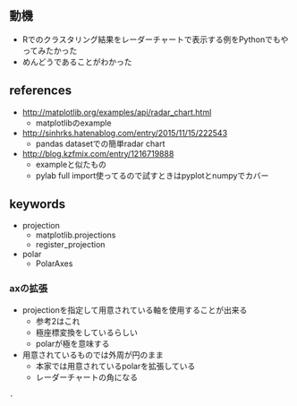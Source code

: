 ## 動機
- Rでのクラスタリング結果をレーダーチャートで表示する例をPythonでもやってみたかった
- めんどうであることがわかった

## references
- http://matplotlib.org/examples/api/radar_chart.html
    - matplotlibのexample
- http://sinhrks.hatenablog.com/entry/2015/11/15/222543
    - pandas datasetでの簡単radar chart
- http://blog.kzfmix.com/entry/1216719888
    - exampleと似たもの
    - pylab full import使ってるので試すときはpyplotとnumpyでカバー

## keywords
- projection
    - matplotlib.projections
    - register_projection
- polar
    - PolarAxes

### axの拡張
- projectionを指定して用意されている軸を使用することが出来る
    - 参考2はこれ
    - 極座標変換をしているらしい
    - polarが極を意味する
- 用意されているものでは外周が円のまま
    - 本家では用意されているpolarを拡張している
    - レーダーチャートの角になる

```dummy.txt
.
```
